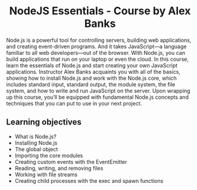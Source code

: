 <p align="center">
<h1 align="center">NodeJS Essentials - Course by Alex Banks</h1>
</p>

<p align="center">
    <p align="center">

Node.js is a powerful tool for controlling servers, building web applications, and creating event-driven programs. And it takes JavaScript—a language familiar to all web developers—out of the browser. With Node.js, you can build applications that run on your laptop or even the cloud. In this course, learn the essentials of Node.js and start creating your own JavaScript applications. Instructor Alex Banks acquaints you with all of the basics, showing how to install Node.js and work with the Node.js core, which includes standard input, standard output, the module system, the file system, and how to write and run JavaScript on the server. Upon wrapping up this course, you’ll be equipped with fundamental Node.js concepts and techniques that you can put to use in your next project.


## Learning objectives
- What is Node.js?
- Installing Node.js
- The global object
- Importing the core modules
- Creating custom events with the EventEmitter
- Reading, writing, and removing files
- Working with file streams
- Creating child processes with the exec and spawn functions



<!-- 
## Demo 

<a href="https://instaframe.vercel.app/">Live Demo: sign in and use right now!</a>


## Mobile first, fully responsive Design: 


https://user-images.githubusercontent.com/29775958/146556722-52b53acb-5399-4abd-a9fe-435b035c88ca.mp4
 -->



<!-- 
# Features

- Authintication (sign in with google)
- Publish new posts with images and text.
- Comment on posts.
- Like posts.
- Everything is stored on Firebase Store.
- Session stored in browser so you signin just one time and it'll be saved.

## How to use
Go to https://instaframe.vercel.app and sign in with a google account. <br/>
You can post, like, comment as you like it's a free account. Enjoy!

## Use on your local machine
- Fork this repo
- Clone your forked repo to your machine
- Execute the 2 following commands to run locally:
```bash
npm install
npm run dev
```
- Open your browser on localhost:3000 
-->
